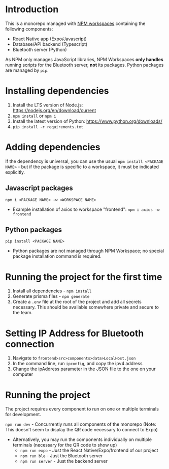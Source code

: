 # Introduction

This is a monorepo managed with [NPM workspaces](https://docs.npmjs.com/cli/v7/using-npm/workspaces) containing the following components:

- React Native app (Expo/Javascript)
- Database/API backend (Typescript)
- Bluetooth server (Python)

As NPM only manages JavaScript libraries, NPM Workspaces **only handles** running scripts for the Bluetooth server, **not** its packages. Python packages are managed by `pip`.

# Installing dependencies
1. Install the LTS version of Node.js: https://nodejs.org/en/download/current 
2. `npm install` or `npm i`
3. Install the latest version of Python: https://www.python.org/downloads/
4. `pip install -r requirements.txt`

# Adding dependencies

If the dependency is universal, you can use the usual `npm install <PACKAGE NAME>` - but if the package is specific to a workspace, it must be indicated explicitly.

## Javascript packages
`npm i <PACKAGE NAME> -w <WORKSPACE NAME>`
- Example installation of axios to workspace "frontend": `npm i axios -w frontend`

## Python packages
`pip install <PACKAGE NAME>`
- Python packages are not managed through NPM Workspace; no special package installation command is required.

# Running the project for the first time
1. Install all dependencies - `npm install`
2. Generate prisma files - `npm generate`
3. Create a `.env` file at the root of the project and add all secrets necessary. This should be available somewhere private and secure to the team.

# Setting IP Address for Bluetooth connection

1. Navigate to `frontend>src>components>data>LocalHost.json`
2. In the command line, run `ipconfig`, and copy the ipv4 address
3. Change the ipAddress parameter in the JSON file to the one on your computer

# Running the project
The project requires every component to run on one or multiple terminals for development.

`npm run dev` - Concurrently runs all components of the monorepo (Note: This doesn't seem to display the QR code necessary to connect to Expo)

- Alternatively, you may run the components individually on multiple terminals (necessary for the QR code to show up)
  - `npm run expo` - Just the React Native/Expo/frontend of our project
  - `npm run ble` - Just the Bluetooth server
  - `npm run server` - Just the backend server


